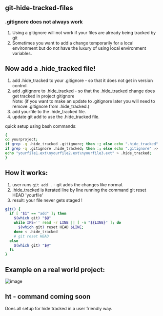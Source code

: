 ## git-hide-tracked-files

### .gitignore does not always work
1) Using a gitignore will not work if your files are already being tracked by git
2) Sometimes you want to add a change temporarily for a local environment but do not have the luxury of using local environment variables.

## Now add a .hide_tracked file!
1) add .hide_tracked to your .gitignore - so that it does not get in version control.
2) add .gitignore to .hide_tracked - so that the .hide_tracked change does get tracked in project gitignore
<br/>Note: (if you want to make an update to .gitignore later you will need to remove .gitignore from .hide_tracked.)
3) add yourfile to the .hide_tracked file.
4) update git add to use the .hide_tracked file.

quick setup using bash commands: 
```bash
{
cd yourproject;
if grep -q .hide_tracked .gitignore; then :; else echo ".hide_tracked" >> .gitignore; fi
if grep -q .gitignore .hide_tracked; then :; else echo ".gitignore" >> .hide_tracked; fi
echo "yourfile1.ext\nyourfile2.ext\nyourfile3.ext" > .hide_tracked;
}
```

## How it works:
1) user runs `git add .` - git adds the changes like normal.
2) .hide_tracked is iterated line by line running the command git reset HEAD 'yourfile'
3) result: your file never gets staged !

```bash
git() {
  if [ "$1" == "add" ]; then
    $(which git) "$@"
    while IFS='' read -r LINE || [ -n "${LINE}" ]; do
      $(which git) reset HEAD $LINE;
    done < .hide_tracked
    # git reset HEAD 
  else
    $(which git) "$@"
  fi
}
```
## Example on a real world project:
![image](https://user-images.githubusercontent.com/11463275/109428445-2a4ade80-79c5-11eb-9128-f0fd02fb38bc.png)

## ht - command coming soon 
Does all setup for hide tracked in a user friendly way.

